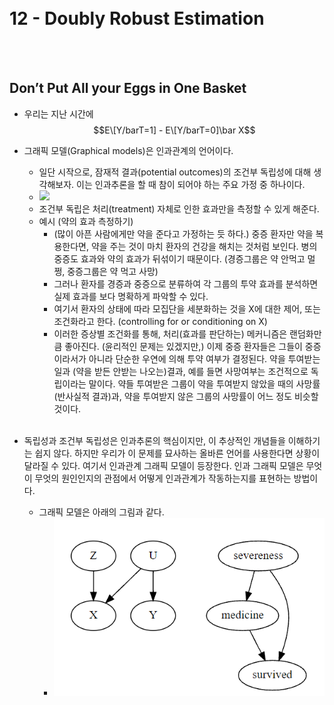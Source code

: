 <br><br><br><br>

# 12 - Doubly Robust Estimation

<br><br>

## Don’t Put All your Eggs in One Basket
- 우리는 지난 시간에 $$E\[Y/barT=1] - E\[Y/barT=0]\bar X$$









- 그래픽 모델(Graphical models)은 인과관계의 언어이다. 
  - 일단 시작으로, 잠재적 결과(potential outcomes)의 조건부 독립성에 대해 생각해보자. 이는 인과추론을 할 때 참이 되어야 하는 주요 가정 중 하나이다.
  -  <img src="https://render.githubusercontent.com/render/math?math=(Y_0,Y_1) \perp T|X">
    - 조건부 독립은 처리(treatment) 자체로 인한 효과만을 측정할 수 있게 해준다. 
    - 예시 (약의 효과 측정하기)
      - (많이 아픈 사람에게만 약을 준다고 가정하는 듯 하다.) 중증 환자만 약을 복용한다면, 약을 주는 것이 마치 환자의 건강을 해치는 것처럼 보인다. 병의 중증도 효과와 약의 효과가 뒤섞이기 때문이다. (경증그룹은 약 안먹고 멀쩡, 중증그룹은 약 먹고 사망)
      - 그러나 환자를 경증과 중증으로 분류하여 각 그룹의 투약 효과를 분석하면 실제 효과를 보다 명확하게 파악할 수 있다.
      - 여기서 환자의 상태에 따라 모집단을 세분화하는 것을 X에 대한 제어, 또는 조건화라고 한다. (controlling for or conditioning on X)
      - 이러한 증상별 조건화를 통해, 처리(효과를 판단하는) 메커니즘은 랜덤화만큼 좋아진다. (윤리적인 문제는 있겠지만,) 이제 중증 환자들은 그들이 중증이라서가 아니라 단순한 우연에 의해 투약 여부가 결정된다. 약을 투여받는 일과 (약을 받든 안받는 나오는)결과, 예를 들면 사망여부는 조건적으로 독립이라는 말이다. 약들 투여받은 그룹이 약을 투여받지 않았을 때의 사망률(반사실적 결과)과, 약을 투여받지 않은 그룹의 사망률이 어느 정도 비슷할 것이다. 
<br><br>

- 독립성과 조건부 독립성은 인과추론의 핵심이지만, 이 추상적인 개념들을 이해하기는 쉽지 않다. 하지만 우리가 이 문제를 묘사하는 올바른 언어를 사용한다면 상황이 달라질 수 있다. 여기서 인과관계 그래픽 모델이 등장한다. 인과 그래픽 모델은 무엇이 무엇의 원인인지의 관점에서 어떻게 인과관계가 작동하는지를 표현하는 방법이다.
  - 그래픽 모델은 아래의 그림과 같다.
    -  <img src="https://github.com/DoyoungKim12/causal-inference/blob/master/img_BnT/bnt_1.PNG?raw=true">
